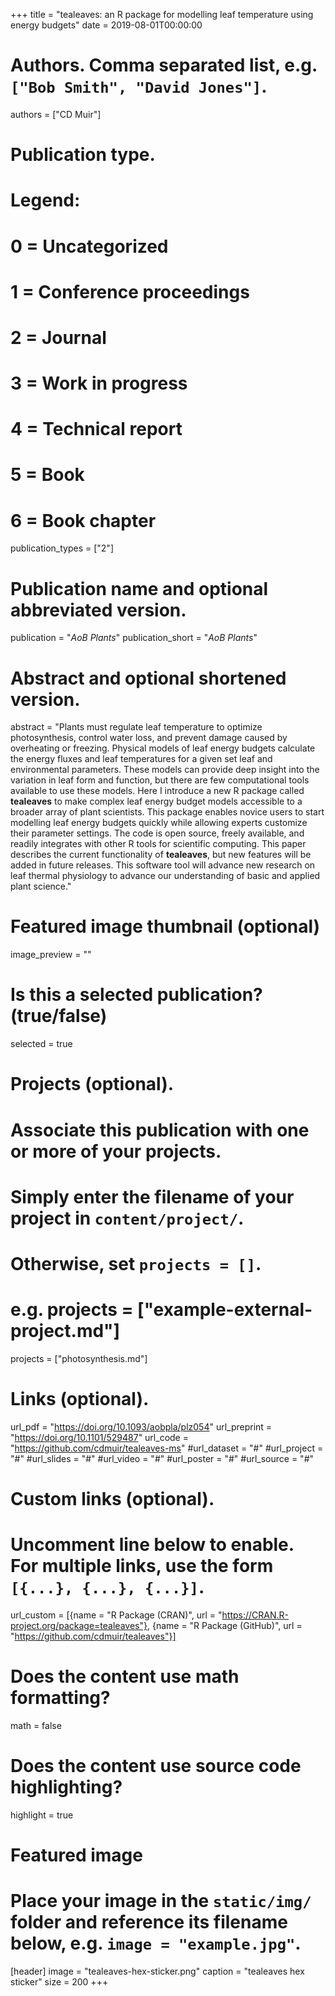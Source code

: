 +++
title = "tealeaves: an R package for modelling leaf temperature using energy budgets"
date = 2019-08-01T00:00:00

# Authors. Comma separated list, e.g. `["Bob Smith", "David Jones"]`.
authors = ["CD Muir"]

# Publication type.
# Legend:
# 0 = Uncategorized
# 1 = Conference proceedings
# 2 = Journal
# 3 = Work in progress
# 4 = Technical report
# 5 = Book
# 6 = Book chapter
publication_types = ["2"]

# Publication name and optional abbreviated version.
publication = "*AoB Plants*"
publication_short = "*AoB Plants*"

# Abstract and optional shortened version.
abstract = "Plants must regulate leaf temperature to optimize photosynthesis, control water loss, and prevent damage caused by overheating or freezing. Physical models of leaf energy budgets calculate the energy fluxes and leaf temperatures for a given set leaf and environmental parameters. These models can provide deep insight into the variation in leaf form and function, but there are few computational tools available to use these models. Here I introduce a new R package called **tealeaves** to make complex leaf energy budget models accessible to a broader array of plant scientists. This package enables novice users to start modelling leaf energy budgets quickly while allowing experts customize their parameter settings. The code is open source, freely available, and readily integrates with other R tools for scientific computing. This paper describes the current functionality of **tealeaves**, but new features will be added in future releases. This software tool will advance new research on leaf thermal physiology to advance our understanding of basic and applied plant science."

# Featured image thumbnail (optional)
image_preview = ""

# Is this a selected publication? (true/false)
selected = true

# Projects (optional).
#   Associate this publication with one or more of your projects.
#   Simply enter the filename of your project in `content/project/`.
#   Otherwise, set `projects = []`.
#   e.g. projects = ["example-external-project.md"]
projects = ["photosynthesis.md"]

# Links (optional).
url_pdf = "https://doi.org/10.1093/aobpla/plz054"
url_preprint = "https://doi.org/10.1101/529487"
url_code = "https://github.com/cdmuir/tealeaves-ms"
#url_dataset = "#"
#url_project = "#"
#url_slides = "#"
#url_video = "#"
#url_poster = "#"
#url_source = "#"

# Custom links (optional).
#   Uncomment line below to enable. For multiple links, use the form `[{...}, {...}, {...}]`.
url_custom = [{name = "R Package (CRAN)", url = "https://CRAN.R-project.org/package=tealeaves"}, {name = "R Package (GitHub)", url = "https://github.com/cdmuir/tealeaves"}]

# Does the content use math formatting?
math = false

# Does the content use source code highlighting?
highlight = true

# Featured image
# Place your image in the `static/img/` folder and reference its filename below, e.g. `image = "example.jpg"`.
[header]
image = "tealeaves-hex-sticker.png"
caption = "tealeaves hex sticker"
size = 200
+++
